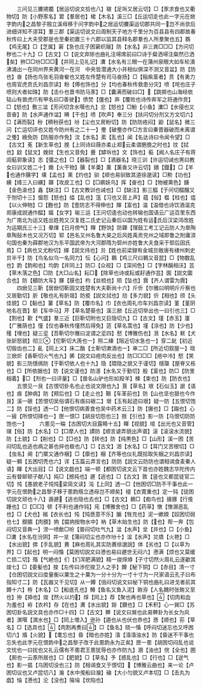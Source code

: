 <!-- { "loadSidebar": true } -->
　　三问见三攈捃攟【居运切说文拾也八】皲【足坼又居云切】□【豕求食也又衢物切】防【小野豕名】宭【羣居也】桾【木名】溪三□【丘运切走也此一字元在焮字韵内之昌黎子剏立溪毋移于问字韵中之居运切攈渠运切郡共同一岂不尚欤后进细详知不谬耳】羣三郡【渠运切说文曰周制天子地方千里分为百县县有四郡故春秋传曰上大夫受郡是也至秦初置三十六郡以监其县释名郡羣也人所羣聚也五】鵘【鸡无尾】□【芝属】窘【急也庄子困窘织屦】防【水名】非三粪□□□【方问切秽也二十九】□【古文】□【说文弃除也曲礼注埽席前曰□诗于粲洒埽注粲然已洒矣】拚□□坋□□□【并同上见礼记】瀵【水名有三眼一在蒲州泉眼大如车轮濆沸涌出一在同州界夹黄河一在河　中央皆潜通大小并相似俱深不测又音盆】防【防也】奋【扬也鸟张毛羽奋奞也又姓左传楚有司马奋扬】□【稲紫茎者】贲【有勇力也周官虎贲氏刘昌宗读】粉【傅也饰也】分【均也春秋传救患分灾】喷【咤也庄子喷则大者如珠】防【击仆也晋书防马豕】□【囊满而破曰□】【跳掷也山海经依轱山有兽虎爪有甲名曰□善驶】偾焚【僵也】奔【覆败也诗传奔军之将通作贲】□【怒也】敷三湓【芳问切含水噀也九】忿【怒也】□魵【小鱼】瀵□【水侵也又音奋】防【水声通作湓】昲【干也】喷【吹声】奉三分【扶问切分剂又方文切六】□【满而裂】秎【穧秎获也】坋【尘也又房粉切】防【防防疮闷】鼢【鼠名】微三问【亡运切评也又姓今防州有之二十一】璺【破璺亦作□方言曰秦晋器破而未离谓之璺】絻免防【防服亦作免】汶【水名】紊【乱也】闻【名达诗曰令闻令望】□【古文】莬【新生草也】脕【上同诗曰薇亦柔止郑云柔谓脃脕之时也】抆【拭也】鼤【鼠文】娩妏【生也又音免】舋【罅坼也】文【饰也】葂【阙人名庄子有蒋闾葂郭象读】忞【彊之也】□【器裂也】□【酒器名】晓三训【许运切诫也男曰教女曰训又姓二十】爋【火干物】臐【羊羮】薰【薰香又许云切】鐼【鐡】□【羊也通作臐字】壎【孟也】熏【灼也】驯【顺也易驯致其道徐邈读】□勲【功也】纁【绛三入曰纁】韗【攻皮工也】□【□鹕妖鸟】挥【奋也】□【物被熏色】鑂【金色渝也】鑫【缺注】□【古文教训也诫也】□【缺注】影三醖【于问切醖醸又于刎切十三】愠怨【怒也】緼【乱也】蕰【习也又音上声】蕴【俗】榅【柱也】煴【以火伸物】□【麴也】防【壹防志不得伸也】賱【富也】温【温借也诗饮酒温克郑康成説通作醖】媪【女字】喻三运【王问切逺也动也转输也国语云广运百里东西为广南北为运又姓出姓苑又汉复姓二氏史记云秦后以国为姓有运氏后汉梁鸿改姓为运期氏三十三】晕煇【日月傍气】餫【野饷】防韗【理鼓工考工记云防人为臯陶臯陶鼔木也又况万切】郓【邑名又州名鲁大昊之后风姓禹贡兖州之域即鲁之附庸湏句国也秦为薛郡地汉为东平国武帝为大河郡隋为郓州亦姓鲁大夫食采于郓后因氏焉】□【病也又尤粉切】緷【説文纬也】贠【姓也前梁録有金城贠敞唐有棣州刺史贠半千】防【鸟名似乌一名同力】忶【心问】鶤【鸡三尺曰鶤又音昆】□【物数乱也】韵【韵和也】均韵【并同上】防□【众视】□【深间色】□【字林醨相沃】芸【草木落之色】□防【大□山名】耘□【除草也诗或耘或耔通作芸】圎【説文圜合也】防【轒防大车】腪【膜也】枃【丝梳也】陨【坠也】霣【齐人谓雷为霣】
　　四焮见三靳【居焮切靳固又姓楚有大夫靳尚十六】斤忻【尔雅曰明明斤斤察也又居勤切】肵【敬也礼有肵爼】防挋【説文拭也】劤【多力貌】伒【相也】颀【头佳貌】□【黏也】蓳【草名】防【覆巾名】巾【衣也周礼巾车刘昌宗读】堇【堇阴地名在晋】馸【车中马】芹【草名楚葵也】溪三掀【丘近切举出也一曰引也三】□【割也】歏【气盛】羣三近【巨靳切附也又巨隐切九】□【古文】瑾【赤玉】廑【广雅荫也】慬【仅也春秋传慬然后得免】菦【草名蒿也】墐【涂也】防【少也】殣【埋也】疑三垽【吾靳切尔雅曰淀谓之垽四】憖【博雅伤也】泿【水名】猌【犬张龂怒貌】彻三【佗靳切大箎也一】照二縥【阻近切水急也一】穿二龀【初近切毁齿也二】齓【同上义】床二酳【士靳切漱酒也一】审二□【所近切叙屋一】晓三焮炘【香靳切火气也九】脪【説文曰疮肉反出也】防□□□□【疮中冷】憖【笑貌】影三防懚傿防【于靳切依人也十九】隐【隈隐之貌又于谨切】檼櫽【屋脊又栋也】□【所依据也】防【说文谨也】防濦【水名又于勤切】殷【富也】防□【防里相着】□【剂也一曰评量】□【兽名山驴也形如羖羊】梀【束也】防【防衣也】
　　五恨见一艮【古恨切卦名也止也说文限也九】茛【草名】珢【石似玉】詪【语也】痕【肿病】防【颊后也】□【走止也】鞎【车革前也】防【山也坚也狠也今作艮】溪一硍【苦恨切吴俗谓石有痕曰硍二】珢【玉有起迹曰珢】疑一防【五恨切饱二】防【馁也】透一□【他恨切病善食也吴中药术云三】防【搌也】□【蹋也】心一摌【所恨切择也一】匣一恨□【胡艮切怨也三】拫【引也】影一防【乌恨切防防饱也一】
　　六慁见一睔【古困切大目露睛十五】睴【视貌】琯【出光也又音管】璭【俗】防【水名】□【□摩人也】謴防【顺言谑弄貌出声谱】滚【滚滚水流貌】防【土貌】□【削也】□【□也】防【转也】防【纯黒色】□【山形】溪一困【苦闷切乱也逃也病之甚也捽也极也八】□【古文】涃【水名】□【耳门又苦根切】□【虫名】阃【门橜又通作梱】□【廪也】梱【齐等也仪礼既拾取矢梱之刘昌宗读】疑一顐【五困切秃也六】诨【玉篇云弄言也】防防【説文云防防也谓相谒食麦秦人语】睴【大出目】□【说文戯也】端一顿【都困切说文云下首也亦姓魏志华陀传内云有督邮顿子献八】扽□【撼扽也】遯【逃也】□【古文】敦【竖也又都昆徒官二切】忳【愚貌老子忳忳梁简文读】沌【上同】透一□【他困切□防不干事也此一字元在恨韵之昌黎子移于慁韵剏立透母岂不顺矣】褪【衣寛重也】定一钝【徒困切説文顽也十八】遁遯【逃也隐也去也】□【古文】鶨□【痴鸟也】腞豚【行曵踵也】□【□□】顿【不利也通作钝】庉【博雅舍也】□【药草】憞【憞溷恶乱也】□【犬也】褍【衣长也】忳【忳愻意不乐】腯【牲充也】泥一嫰媆【奴困切弱也七】腝臑【肉腝】抐【揾抐按物水中】枘【草木始生也】防【也】帮一奔【包闷切又音犇一】滂一喷歕□吩【普闷切吐气九】湓【水声】坌【并也】□【小鱼】□瀵【水名在汾阴】并一坌【蒲闷切尘也亦作坋十】湓【水声】炃燌【火艳】□【水出貌】捹【手乱貌】蕡【麻也周礼其实防蕡徐邈説】体【劣也】□【以草为界】□【起也】明一闷惛【莫困切説文曰懑也易曰遯世无闷六】懑满【烦也又莫缓亡损二切】殙【气絶也】们【们浑肥满貌】精一焌焞燇【子寸切然火周礼云遂龡其焌七】□【委髪也】捘【左传曰渉佗捘卫人之手】鐏【秘下铜】□【赤目】清一寸【仓困切説文曰度量衡以粟生之十粟为一分十分为一寸十寸为一尺家语云孔子曰布指知寸二】防【瓦器又千见切】从一鐏【徂闷切说文曰柲下铜也曲礼曰进戈者前其鐏十六】栫【木名】□【船底孔也】鳟【鱼名又鱼入泥】臶洊【人名魏时张臶又至也】拵【揷也】焌【然火以灼】焞【同上】荐【聚也再也草也】【切肉和血为羞也】袸【衣衿】存【在也】瀳【水出貌】銌【鑚也】□【禾积】心一巽□【苏困切卦名説文具也亦作□十四】□【古文】顨【说文曰巽也此易顨卦为长女为风者】潠噀【潠水也】□【同上増入】逊孙【遁也从也伏也恭也】愻【顺也】荪【草名】□【选具也】【肉割再煑曰】□【鱼名】晓一惛【呼闷切迷忘也又呼困切六】焝【火貌】【耄忘也】昏【暗也亦姓】涽【涽涽浊水】防【昏迷不干事也忘失也此字元在恨韵中之昌黎子改于此慁韵永为正矣】匣一慁【胡困切闷乱也说文忧也一曰扰也又礼云儒有不慁君王慁犹辱也亦作防九】溷【浊也】俒【全也】圂【厠也一云豕所居也】□【肥貌】□【草名】予【惑乱也】□【行也】□【逆气也】影一揾【乌困切没也三】防【相谒食又于恨切】【博雅云曲也】来一论【卢困切议也又卢昆切八】溣【水中曵船曰溣】碖【大小匀貌又卢本切】□【击丸为戯】惀【懑也】沦【没也】陯埨【坎陷也】
